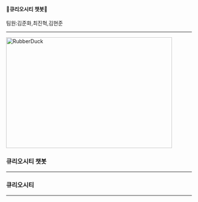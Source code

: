 #### 🚀큐리오시티 챗봇🚀
팀원:김준화,최진혁,김현준
<hr/>
<img src="https://img.hankyung.com/photo/201803/AA.16304974.1.jpg" width="450px" height="300px" title="px10" alt="RubberDuck"></img><br/>


### 큐리오시티 챗봇
<hr/>

### 큐리오시티




<hr/>


